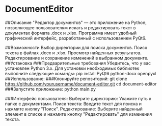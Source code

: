 # DocumentEditor
##Описание
"Редактор документов" — это приложение на Python, позволяющее пользователям искать и редактировать текст в документах формата .docx и .xlsx. Программа имеет удобный графический интерфейс, разработанный с использованием PyQt6.

##Возможности
Выбор директории для поиска документов.
Поиск текста в файлах .docx и .xlsx.
Просмотр найденных результатов.
Редактирование и сохранение изменений в выбранном документе.
##Установка
###Предварительные требования
Убедитесь, что у вас установлен Python 3.x. Для установки необходимых библиотек выполните следующие команды:
pip install PyQt6 python-docx openpyxl
##Использование:
###Клонируйте репозиторий:
git clone https://github.com/yourusername/document-editor.git
cd document-editor
###Запустите приложение:
python main.py

###Интерфейс пользователя:
Выберите директорию: Укажите путь к папке с документами.
Поиск текста: Введите текст для поиска и нажмите кнопку "Поиск".
Редактирование: Выберите найденный элемент в списке и нажмите кнопку "Редактировать" для изменения текста.
